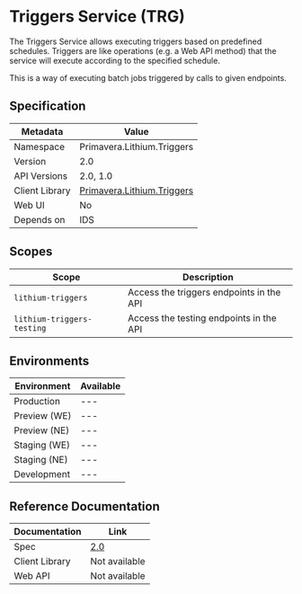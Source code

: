 # Triggers Service (TRG)

The Triggers Service allows executing triggers based on predefined schedules. Triggers are like operations (e.g. a Web API method) that the service will execute according to the specified schedule.

This is a way of executing batch jobs triggered by calls to given endpoints.

## Specification

| Metadata | Value |
| - | - |
| Namespace | Primavera.Lithium.Triggers |
| Version | 2.0 |
| API Versions | 2.0, 1.0 |
| Client Library | [Primavera.Lithium.Triggers](http://nuget.primaverabss.com:82/feeds/public-lithium-general/Primavera.Lithium.Triggers/) |
| Web UI | No |
| Depends on | IDS |

## Scopes

| Scope | Description |
| - | - |
| `lithium-triggers` | Access the triggers endpoints in the API |
| `lithium-triggers-testing` | Access the testing endpoints in the API |

## Environments

| Environment | Available |
| - | - |
| Production | --- |
| Preview (WE) | --- |
| Preview (NE) | --- |
| Staging (WE) | --- |
| Staging (NE) | --- |
| Development | --- |

## Reference Documentation

| Documentation | Link |
| - | - |
| Spec | [2.0](./specs/trg-spec-2.0.md) |
| Client Library | Not available |
| Web API | Not available |
